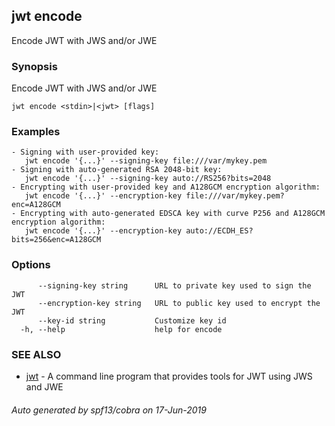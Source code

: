 ## jwt encode

Encode JWT with JWS and/or JWE

### Synopsis

Encode JWT with JWS and/or JWE

```
jwt encode <stdin>|<jwt> [flags]
```

### Examples

```
- Signing with user-provided key: 
   jwt encode '{...}' --signing-key file:///var/mykey.pem
- Signing with auto-generated RSA 2048-bit key: 
   jwt encode '{...}' --signing-key auto://RS256?bits=2048
- Encrypting with user-provided key and A128GCM encryption algorithm: 
   jwt encode '{...}' --encryption-key file:///var/mykey.pem?enc=A128GCM
- Encrypting with auto-generated EDSCA key with curve P256 and A128GCM encryption algorithm: 
   jwt encode '{...}' --encryption-key auto://ECDH_ES?bits=256&enc=A128GCM
```

### Options

```
      --signing-key string      URL to private key used to sign the JWT
      --encryption-key string   URL to public key used to encrypt the JWT
      --key-id string           Customize key id
  -h, --help                    help for encode
```

### SEE ALSO

* [jwt](jwt.md)	 - A command line program that provides tools for JWT using JWS and JWE

###### Auto generated by spf13/cobra on 17-Jun-2019
